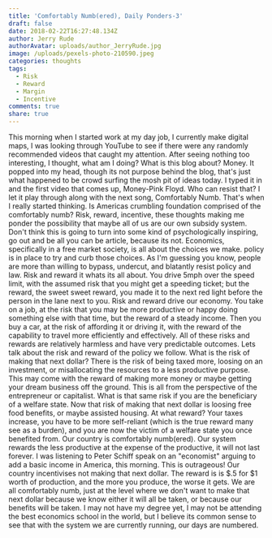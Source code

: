 ```yaml
---
title: 'Comfortably Numb(ered), Daily Ponders-3'
draft: false
date: 2018-02-22T16:27:48.134Z
author: Jerry Rude
authorAvatar: uploads/author_JerryRude.jpg
image: /uploads/pexels-photo-210590.jpeg
categories: thoughts
tags:
  - Risk
  - Reward
  - Margin
  - Incentive
comments: true
share: true
---
```

This morning when I started work at my day job, I currently make digital maps, I was looking through YouTube to see if there were any randomly recommended videos that caught my attention. After seeing nothing too interesting, I thought, what am I doing? What is this blog about? Money. It popped into my head, though its not purpose behind the blog, that's just what happened to be crowd surfing the mosh pit of ideas today. I typed it in and the first video that comes up, Money-Pink Floyd. Who can resist that? I let it play through along with the next song, Comfortably Numb. That's when I really started thinking. Is Americas crumbling foundation comprised of the comfortably numb? Risk, reward, incentive, these thoughts making me ponder the possibility that maybe all of us are our own subsidy system. Don't think this is going to turn into some kind of psychologically inspiring, go out and be all you can be article, because its not.  Economics, specifically in a free market society, is all about the choices we make. policy is in place to try and curb those choices. As I'm guessing you know, people are more than willing to bypass, undercut, and blatantly resist policy and law. Risk and reward it whats its all about. You drive 5mph over the speed limit, with the assumed risk that you might get a speeding ticket; but the reward, the sweet sweet reward, you made it to the next red light before the person in the lane next to you. Risk and reward drive our economy. You take on a job, at the risk that you may be more productive or happy doing something else with that time, but the reward of a steady income. Then you buy a car, at the risk of affording it or driving it, with the reward of the capability to travel more efficiently and effectively. All of these risks and rewards are relatively harmless and have very predictable outcomes. Lets talk about the risk and reward of the policy we follow. What is the risk of making that next dollar? There is the risk of being taxed more, loosing on an investment, or misallocating the resources to a less productive purpose. This may come with the reward of making more money or maybe getting your dream business off the ground. This is all from the perspective of the entrepreneur or capitalist. What is that same risk if you are the beneficiary of a welfare state. Now that risk of making that next dollar is loosing free food benefits, or maybe assisted housing. At what reward? Your taxes increase, you have to be more self-reliant (which is the true reward many see as a burden), and you are now the victim of a welfare state you once benefited from. Our country is comfortably numb(ered). Our system  rewards the less productive at the expense of the productive, it will not last forever. I was listening to Peter Schiff speak on an "economist" arguing to add a basic income in America, this morning. This is outrageous! Our country incentivises not making that next dollar. The reward is is $.5 for $1 worth of production, and the more you produce, the worse it gets. We are all comfortably numb, just at the level where we don't want to make that next dollar because we know either it will all be taken, or because our benefits will be taken. I may not have my degree yet, I may not be attending the best economics school in the world, but I believe its common sense to see that with the system we are currently running, our days are numbered. 
